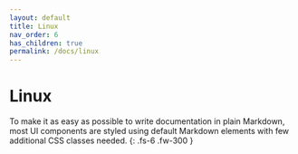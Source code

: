 ```yaml
---
layout: default
title: Linux
nav_order: 6
has_children: true
permalink: /docs/linux
---
```


# Linux

To make it as easy as possible to write documentation in plain Markdown, most UI components are styled using default Markdown elements with few additional CSS classes needed.
{: .fs-6 .fw-300 }
